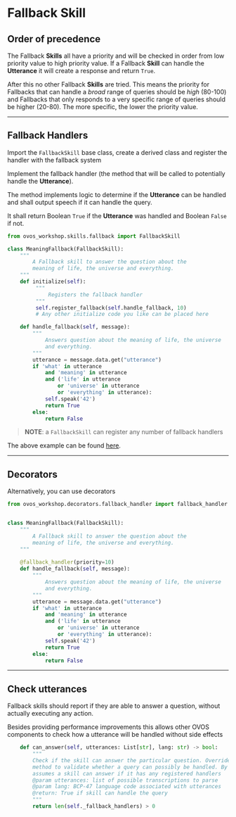 # Fallback Skill

## Order of precedence

The Fallback **Skills** all have a priority and will be checked in order from low priority value to high priority value. 
If a Fallback **Skill** can handle the **Utterance** it will create a response and return `True`. 

After this no other Fallback **Skills** are tried. This means the priority for Fallbacks that can handle a _broad_ range of queries should be _high_ \(80-100\) and Fallbacks that only responds to a very specific range of queries should be higher \(20-80\). The more specific, the lower the priority value.

---

##  Fallback Handlers

Import the `FallbackSkill` base class, create a derived class and register the handler with the fallback system

Implement the fallback handler \(the method that will be called to potentially handle the **Utterance**\). 

The method implements logic to determine if the **Utterance** can be handled and shall output speech if it can handle the query. 

It shall return Boolean `True` if the **Utterance** was handled and Boolean `False` if not.


```python
from ovos_workshop.skills.fallback import FallbackSkill

class MeaningFallback(FallbackSkill):
    """
        A Fallback skill to answer the question about the
        meaning of life, the universe and everything.
    """
    def initialize(self):
         """
             Registers the fallback handler
         """
         self.register_fallback(self.handle_fallback, 10)
         # Any other initialize code you like can be placed here

    def handle_fallback(self, message):
        """
            Answers question about the meaning of life, the universe
            and everything.
        """
        utterance = message.data.get("utterance")
        if 'what' in utterance
            and 'meaning' in utterance
            and ('life' in utterance
                or 'universe' in utterance
                or 'everything' in utterance):
            self.speak('42')
            return True
        else:
            return False
```
> **NOTE**: a `FallbackSkill` can register any number of fallback handlers

The above example can be found [here](https://github.com/forslund/fallback-meaning).

---

## Decorators

Alternatively, you can use decorators 

```python
from ovos_workshop.decorators.fallback_handler import fallback_handler


class MeaningFallback(FallbackSkill):
    """
        A Fallback skill to answer the question about the
        meaning of life, the universe and everything.
    """
    
    @fallback_handler(priority=10)
    def handle_fallback(self, message):
        """
            Answers question about the meaning of life, the universe
            and everything.
        """
        utterance = message.data.get("utterance")
        if 'what' in utterance
            and 'meaning' in utterance
            and ('life' in utterance
                or 'universe' in utterance
                or 'everything' in utterance):
            self.speak('42')
            return True
        else:
            return False
```

---

## Check utterances

Fallback skills should report if they are able to answer a question, without actually executing any action.

Besides providing performance improvements this allows other OVOS components to check how a utterance will be handled without side effects

```python
    def can_answer(self, utterances: List[str], lang: str) -> bool:
        """
        Check if the skill can answer the particular question. Override this
        method to validate whether a query can possibly be handled. By default,
        assumes a skill can answer if it has any registered handlers
        @param utterances: list of possible transcriptions to parse
        @param lang: BCP-47 language code associated with utterances
        @return: True if skill can handle the query
        """
        return len(self._fallback_handlers) > 0
```


